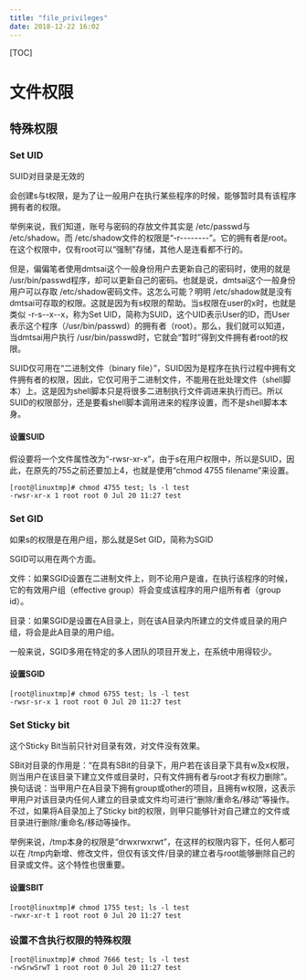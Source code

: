 ```yaml
---
title: "file_privileges"
date: 2018-12-22 16:02
---
```



[TOC]



# 文件权限



## 特殊权限

### Set UID

SUID对目录是无效的



会创建s与t权限，是为了让一般用户在执行某些程序的时候，能够暂时具有该程序拥有者的权限。

举例来说，我们知道，账号与密码的存放文件其实是 /etc/passwd与 /etc/shadow。而 /etc/shadow文件的权限是“-r--------”。它的拥有者是root。在这个权限中，仅有root可以“强制”存储，其他人是连看都不行的。 

但是，偏偏笔者使用dmtsai这个一般身份用户去更新自己的密码时，使用的就是 /usr/bin/passwd程序，却可以更新自己的密码。也就是说，dmtsai这个一般身份用户可以存取 /etc/shadow密码文件。这怎么可能？明明 /etc/shadow就是没有dmtsai可存取的权限。这就是因为有s权限的帮助。当s权限在user的x时，也就是类似 -r-s--x--x，称为Set UID，简称为SUID，这个UID表示User的ID，而User表示这个程序（/usr/bin/passwd）的拥有者（root）。那么，我们就可以知道，当dmtsai用户执行 /usr/bin/passwd时，它就会“暂时”得到文件拥有者root的权限。 

SUID仅可用在“二进制文件（binary file）”，SUID因为是程序在执行过程中拥有文件拥有者的权限，因此，它仅可用于二进制文件，不能用在批处理文件（shell脚本）上。这是因为shell脚本只是将很多二进制执行文件调进来执行而已。所以SUID的权限部分，还是要看shell脚本调用进来的程序设置，而不是shell脚本本身。



#### 设置SUID

假设要将一个文件属性改为“-rwsr-xr-x”，由于s在用户权限中，所以是SUID，因此，在原先的755之前还要加上4，也就是使用“chmod 4755 filename”来设置。

```
[root@linuxtmp]# chmod 4755 test; ls -l test
-rwsr-xr-x 1 root root 0 Jul 20 11:27 test
```



### Set GID

如果s的权限是在用户组，那么就是Set GID，简称为SGID

SGID可以用在两个方面。 

文件：如果SGID设置在二进制文件上，则不论用户是谁，在执行该程序的时候，它的有效用户组（effective group）将会变成该程序的用户组所有者（group id）。 

目录：如果SGID是设置在A目录上，则在该A目录内所建立的文件或目录的用户组，将会是此A目录的用户组。 

一般来说，SGID多用在特定的多人团队的项目开发上，在系统中用得较少。 



#### 设置SGID

```
[root@linuxtmp]# chmod 6755 test; ls -l test
-rwsr-sr-x 1 root root 0 Jul 20 11:27 test
```





### Set Sticky bit

这个Sticky Bit当前只针对目录有效，对文件没有效果。

SBit对目录的作用是：“在具有SBit的目录下，用户若在该目录下具有w及x权限，则当用户在该目录下建立文件或目录时，只有文件拥有者与root才有权力删除”。换句话说：当甲用户在A目录下拥有group或other的项目，且拥有w权限，这表示甲用户对该目录内任何人建立的目录或文件均可进行“删除/重命名/移动”等操作。不过，如果将A目录加上了Sticky bit的权限，则甲只能够针对自己建立的文件或目录进行删除/重命名/移动等操作。 

举例来说，/tmp本身的权限是“drwxrwxrwt”，在这样的权限内容下，任何人都可以在 /tmp内新增、修改文件，但仅有该文件/目录的建立者与root能够删除自己的目录或文件。这个特性也很重要。 



#### 设置SBIT

```
[root@linuxtmp]# chmod 1755 test; ls -l test
-rwxr-xr-t 1 root root 0 Jul 20 11:27 test
```



### 设置不含执行权限的特殊权限

```
[root@linuxtmp]# chmod 7666 test; ls -l test
-rwSrwSrwT 1 root root 0 Jul 20 11:27 test
```





